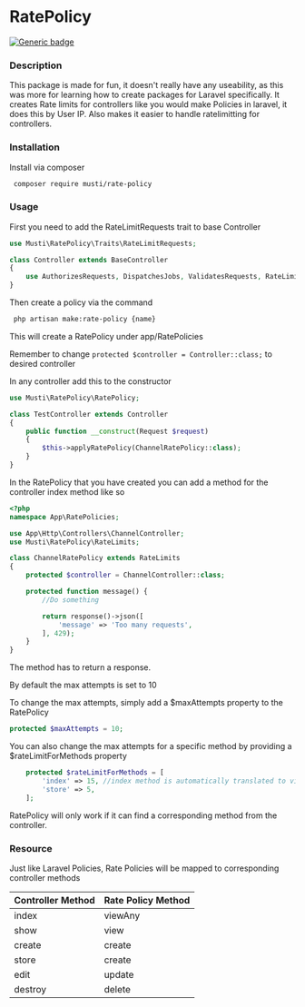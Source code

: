 # RatePolicy
[![Generic badge](https://img.shields.io/badge/PHP-7.4%2B-green.svg)](#)

### Description
This package is made for fun, it doesn't really have any useability, as this was more for learning how to create packages for Laravel specifically.
It creates Rate limits for controllers like you would make Policies in laravel, it does this by User IP.
Also makes it easier to handle ratelimitting for controllers.

### Installation
Install via composer 

```bash
 composer require musti/rate-policy
 ```

### Usage


First you need to add the RateLimitRequests trait to base Controller
```php
use Musti\RatePolicy\Traits\RateLimitRequests;

class Controller extends BaseController
{
    use AuthorizesRequests, DispatchesJobs, ValidatesRequests, RateLimitRequests;
}

```

Then create a policy via the command 
```bash
 php artisan make:rate-policy {name}
```
This will create a RatePolicy under app/RatePolicies

Remember to change `protected $controller = Controller::class;` to desired controller

In any controller add this to the constructor

```php
use Musti\RatePolicy\RatePolicy;

class TestController extends Controller
{
    public function __construct(Request $request)
    {
        $this->applyRatePolicy(ChannelRatePolicy::class);
    }
}
```

In the RatePolicy that you have created you can add a method for the controller index method like so

```php
<?php
namespace App\RatePolicies;

use App\Http\Controllers\ChannelController;
use Musti\RatePolicy\RateLimits;

class ChannelRatePolicy extends RateLimits
{
    protected $controller = ChannelController::class;

    protected function message() {
        //Do something

        return response()->json([
            'message' => 'Too many requests',
        ], 429);
    }
}

```
The method has to return a response.

By default the max attempts is set to 10

To change the max attempts, simply add a $maxAttempts property to the RatePolicy

```php
protected $maxAttempts = 10;
```

You can also change the max attempts for a specific method by providing a $rateLimitForMethods property

```php
    protected $rateLimitForMethods = [
        'index' => 15, //index method is automatically translated to viewAny
        'store' => 5,
    ];
```

RatePolicy will only work if it can find a corresponding method from the controller.


### Resource
Just like Laravel Policies, Rate Policies will be mapped to corresponding controller methods

| Controller Method  | Rate Policy Method  |
| ------------ | ------------ |
|  index |  viewAny |
| show  |  view |
| create  |  create |
|  store | create  |
|  edit |  update |
|  destroy |  delete |
